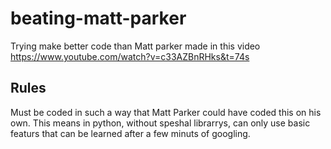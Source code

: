 # beating-matt-parker

Trying make better code than Matt parker made in this video https://www.youtube.com/watch?v=c33AZBnRHks&t=74s

## Rules
Must be coded in such a way that Matt Parker could have coded this on his own. 
This means in python, without speshal librarrys, can only use basic featurs that can be learned after a few minuts of googling. 

